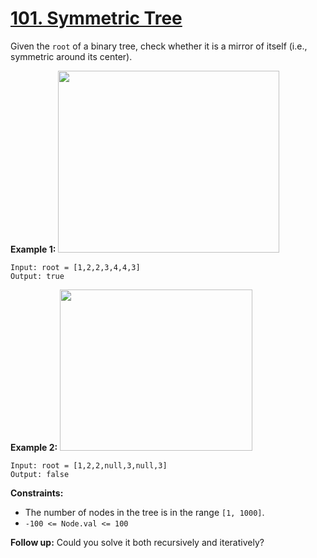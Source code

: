# [101. Symmetric Tree](https://leetcode.com/problems/symmetric-tree/)

Given the `root` of a binary tree, check whether it is a mirror of itself (i.e., symmetric around its center).

**Example 1:** 
<img alt="" src="https://assets.leetcode.com/uploads/2021/02/19/symtree1.jpg" style="width: 354px; height: 291px;">

```
Input: root = [1,2,2,3,4,4,3]
Output: true
```

**Example 2:** 
<img alt="" src="https://assets.leetcode.com/uploads/2021/02/19/symtree2.jpg" style="width: 308px; height: 258px;">

```
Input: root = [1,2,2,null,3,null,3]
Output: false
```

**Constraints:** 

- The number of nodes in the tree is in the range `[1, 1000]`.
- `-100 <= Node.val <= 100`

**Follow up:**  Could you solve it both recursively and iteratively?
